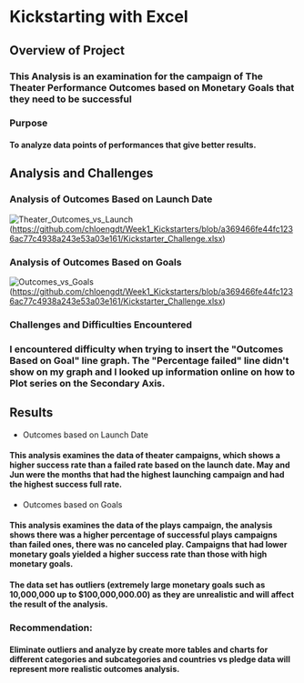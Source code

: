 # Kickstarting with Excel

## Overview of Project
### This Analysis is an examination for the campaign of The Theater Performance Outcomes based on Monetary Goals that they need to be successful
### Purpose
#### To analyze data points of performances that give better results.
## Analysis and Challenges

### Analysis of Outcomes Based on Launch Date
 ![Theater_Outcomes_vs_Launch](https://raw.githubusercontent.com/chloengdt/Week1_Kickstarters/main/Theater_Outcomes_vs_Launch.png)
(https://github.com/chloengdt/Week1_Kickstarters/blob/a369466fe44fc1236ac77c4938a243e53a03e161/Kickstarter_Challenge.xlsx)


### Analysis of Outcomes Based on Goals
![Outcomes_vs_Goals](https://raw.githubusercontent.com/chloengdt/Week1_Kickstarters/a369466fe44fc1236ac77c4938a243e53a03e161/Outcomes_vs_Goals.png)
(https://github.com/chloengdt/Week1_Kickstarters/blob/a369466fe44fc1236ac77c4938a243e53a03e161/Kickstarter_Challenge.xlsx)
### Challenges and Difficulties Encountered
### I encountered difficulty when trying to insert the "Outcomes Based on Goal" line graph. The "Percentage failed" line didn't show on my graph and I looked up information online on how to Plot series on the Secondary Axis. 
## Results
- Outcomes based on Launch Date
#### This analysis examines the data of theater campaigns, which shows a higher success rate than a failed rate based on the launch date. May and Jun were the months that had the highest launching campaign and had the highest success full rate.
- Outcomes based on Goals
#### This analysis examines the data of the plays campaign, the analysis shows there was a higher percentage of successful plays campaigns than failed ones, there was no canceled play. Campaigns that had lower monetary goals yielded a higher success rate than those with high monetary goals.
#### The data set has outliers (extremely large monetary goals such as 10,000,000 up to $100,000,000.00) as they are unrealistic and will affect the result of the analysis. 
### Recommendation:
#### Eliminate outliers and analyze by create more tables and charts for different categories and subcategories and countries vs pledge data will represent more realistic outcomes analysis.
